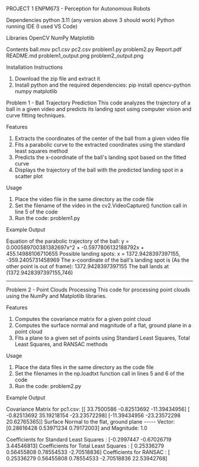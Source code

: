PROJECT 1
ENPM673 - Perception for Autonomous Robots

Dependencies
python 3.11 (any version above 3 should work)
Python running IDE (I used VS Code)

Libraries
OpenCV
NumPy
Matplotlib

Contents
ball.mov
pc1.csv
pc2.csv
problem1.py
problem2.py
Report.pdf
README.md
problem1_output.png
problem2_output.png

Installation Instructions
1. Download the zip file and extract it
2. Install python and the required dependencies: pip install opencv-python numpy matplotlib

Problem 1 - Ball Trajectory Prediction
This code analyzes the trajectory of a ball in a given video and predicts its landing spot using computer vision and curve fitting techniques.

Features
1. Extracts the coordinates of the center of the ball from a given video file
2. Fits a parabolic curve to the extracted coordinates using the standard least squares method
3. Predicts the x-coordinate of the ball's landing spot based on the fitted curve
4. Displays the trajectory of the ball with the predicted landing spot in a scatter plot

Usage
1. Place the video file in the same directory as the code file
2. Set the filename of the video in the cv2.VideoCapture() function call in line 5 of the code
3. Run the code: problem1.py

Example Output

Equation of the parabolic trajectory of the ball: y = 0.000589700381382697x^2 + -0.5977806132188792x + 455.14988106710655
Possible landing spots: x = 1372.9428397397155, -359.2405731458969
The x-coordinate of the ball's landing spot is (As the other point is out of frame): 1372.9428397397155
The ball lands at (1372.9428397397155,746)

-------------------------------------------------------------------------------------------------------------------------------

Problem 2 - Point Clouds Processing
This code for processing point clouds using the NumPy and Matplotlib libraries. 

Features
1. Computes the covariance matrix for a given point cloud
2. Computes the surface normal and magnitude of a flat, ground plane in a point cloud
3. Fits a plane to a given set of points using Standard Least Squares, Total Least Squares, and RANSAC methods

Usage
1. Place the data files in the same directory as the code file
2. Set the filenames in the np.loadtxt function call in lines 5 and 6 of the code
3. Run the code: problem2.py

Example Output

Covariance Matrix for pc1.csv:
 [[ 33.7500586   -0.82513692 -11.39434956]
 [ -0.82513692  35.19218154 -23.23572298]
 [-11.39434956 -23.23572298  20.62765365]]
Surface Normal to the flat, ground plane ----- Vector: [0.28616428 0.53971234 0.79172003] and Magnitude: 1.0
 
Coefficients for Standard Least Squares :  [-0.2997447  -0.67026719  3.44546813]
Coefficients for Total Least Squares :  [ 0.25336279  0.56455808  0.78554533 -2.70518836]
Coefficients for RANSAC :  [ 0.25336279  0.56455808  0.78554533 -2.70518836 22.53942768]